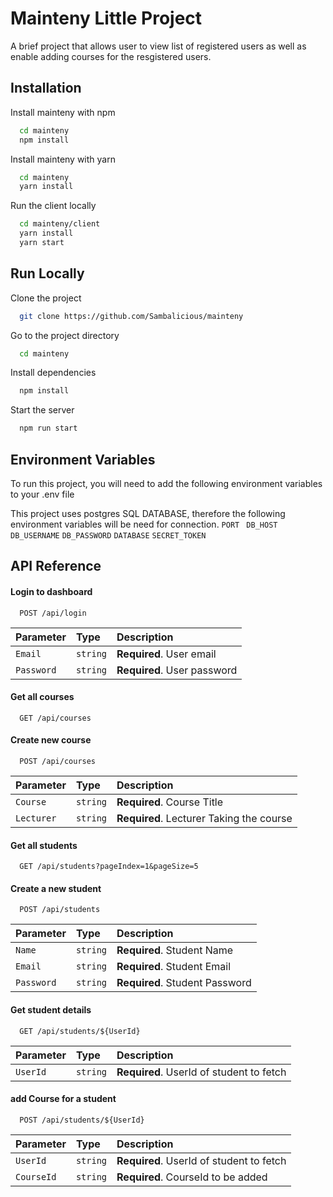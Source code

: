 
# Mainteny Little Project

A brief project that allows user to view list of registered users as well as enable adding courses for the resgistered users.

## Installation

Install mainteny with npm

```bash
  cd mainteny
  npm install 
```
Install mainteny with yarn

```bash
  cd mainteny
  yarn install 
```


Run the client locally
```bash
  cd mainteny/client
  yarn install 
  yarn start
```

    
## Run Locally

Clone the project

```bash
  git clone https://github.com/Sambalicious/mainteny
```

Go to the project directory

```bash
  cd mainteny
```

Install dependencies

```bash
  npm install
```

Start the server

```bash
  npm run start
```


## Environment Variables

To run this project, you will need to add the following environment variables to your .env file
 
This project uses postgres SQL DATABASE, therefore the following environment variables will be need for connection.
`PORT `
`DB_HOST`
`DB_USERNAME`
`DB_PASSWORD`
`DATABASE`
`SECRET_TOKEN`



## API Reference

#### Login to dashboard

```http
  POST /api/login
```
| Parameter | Type     | Description                |
| :-------- | :------- | :------------------------- |
| `Email` | `string` | **Required**. User email |
| `Password` | `string`| **Required**. User password |

#### Get all courses

```http
  GET /api/courses
```
#### Create new course

```http
  POST /api/courses
```

| Parameter | Type     | Description                |
| :-------- | :------- | :------------------------- |
| `Course` | `string` | **Required**. Course Title |
| `Lecturer` | `string`| **Required**. Lecturer Taking the course |

#### Get all students

```http
  GET /api/students?pageIndex=1&pageSize=5
```
#### Create a new student

```http
  POST /api/students
```
| Parameter | Type     | Description                |
| :-------- | :------- | :------------------------- |
| `Name` | `string` | **Required**. Student Name |
| `Email` | `string`| **Required**. Student Email |
| `Password` | `string` | **Required**. Student Password |


#### Get student details

```http
  GET /api/students/${UserId}
```

| Parameter | Type     | Description                       |
| :-------- | :------- | :-------------------------------- |
| `UserId`      | `string` | **Required**. UserId of student to fetch |

#### add Course for a student

```http
  POST /api/students/${UserId}
```

| Parameter | Type     | Description                       |
| :-------- | :------- | :-------------------------------- |
| `UserId`      | `string` | **Required**. UserId of student to fetch |
| `CourseId` | `string` | **Required**. CourseId to be added 



